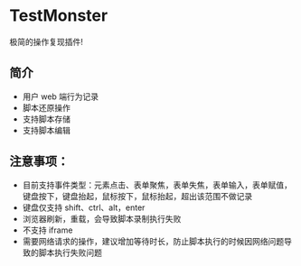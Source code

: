 # TestMonster

极简的操作复现插件!

## 简介

- 用户 web 端行为记录
- 脚本还原操作
- 支持脚本存储
- 支持脚本编辑

## 注意事项：

- 目前支持事件类型：元素点击、表单聚焦，表单失焦，表单输入，表单赋值，键盘按下，键盘抬起，鼠标按下，鼠标抬起，超出该范围不做记录
- 键盘仅支持 shift、ctrl、alt，enter
- 浏览器刷新，重载，会导致脚本录制执行失败
- 不支持 iframe
- 需要网络请求的操作，建议增加等待时长，防止脚本执行的时候因网络问题导致的脚本执行失败问题
